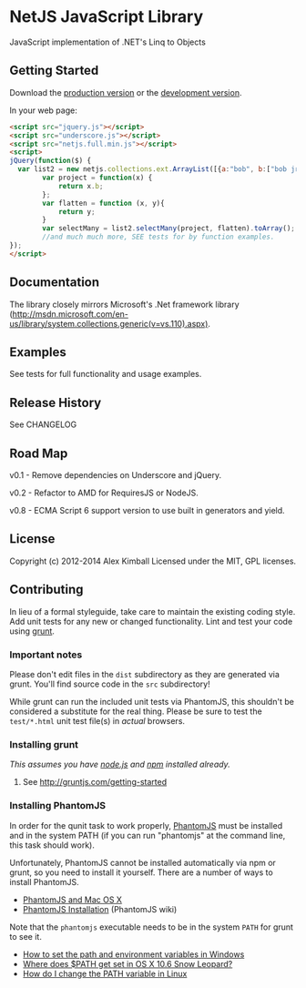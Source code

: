 # NetJS JavaScript Library

JavaScript implementation of .NET's Linq to Objects

## Getting Started
Download the [production version][min] or the [development version][max].

[min]: https://raw.github.com/alxkimball/NETJS/master/dist/netjs.full.min.js
[max]: https://raw.github.com/alxkimball/NETJS/master/dist/netjs.full.js

In your web page:

```html
<script src="jquery.js"></script>
<script src="underscore.js"></script>
<script src="netjs.full.min.js"></script>
<script>
jQuery(function($) {
  var list2 = new netjs.collections.ext.ArrayList([{a:"bob", b:["bob jr", "joe bob"]}, {a:"sally", b:["sally jr", "sally joe"]}, {a:"frank", b:["frank jr"]}]);
		var project = function(x) {
			return x.b;
		};
		var flatten = function (x, y){
			return y;
		}
		var selectMany = list2.selectMany(project, flatten).toArray();
		//and much much more, SEE tests for by function examples.
});
</script>
```

## Documentation
The library closely mirrors Microsoft's .Net framework library (http://msdn.microsoft.com/en-us/library/system.collections.generic(v=vs.110).aspx).

## Examples
See tests for full functionality and usage examples.

## Release History
See CHANGELOG

## Road Map
v0.1 - Remove dependencies on Underscore and jQuery.

v0.2 - Refactor to AMD for RequiresJS or NodeJS.

v0.8 - ECMA Script 6 support version to use built in generators and yield.

## License
Copyright (c) 2012-2014 Alex Kimball
Licensed under the MIT, GPL licenses.

## Contributing
In lieu of a formal styleguide, take care to maintain the existing coding style. Add unit tests for any new or changed functionality. Lint and test your code using [grunt](https://github.com/cowboy/grunt).

### Important notes
Please don't edit files in the `dist` subdirectory as they are generated via grunt. You'll find source code in the `src` subdirectory!

While grunt can run the included unit tests via PhantomJS, this shouldn't be considered a substitute for the real thing. Please be sure to test the `test/*.html` unit test file(s) in _actual_ browsers.

### Installing grunt
_This assumes you have [node.js](http://nodejs.org/) and [npm](http://npmjs.org/) installed already._

1. See http://gruntjs.com/getting-started

### Installing PhantomJS

In order for the qunit task to work properly, [PhantomJS](http://www.phantomjs.org/) must be installed and in the system PATH (if you can run "phantomjs" at the command line, this task should work).

Unfortunately, PhantomJS cannot be installed automatically via npm or grunt, so you need to install it yourself. There are a number of ways to install PhantomJS.

* [PhantomJS and Mac OS X](http://ariya.ofilabs.com/2012/02/phantomjs-and-mac-os-x.html)
* [PhantomJS Installation](http://code.google.com/p/phantomjs/wiki/Installation) (PhantomJS wiki)

Note that the `phantomjs` executable needs to be in the system `PATH` for grunt to see it.

* [How to set the path and environment variables in Windows](http://www.computerhope.com/issues/ch000549.htm)
* [Where does $PATH get set in OS X 10.6 Snow Leopard?](http://superuser.com/questions/69130/where-does-path-get-set-in-os-x-10-6-snow-leopard)
* [How do I change the PATH variable in Linux](https://www.google.com/search?q=How+do+I+change+the+PATH+variable+in+Linux)

